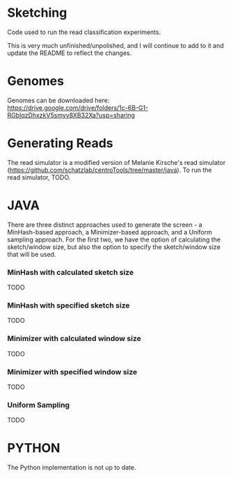 # Sketching
Code used to run the read classification experiments.

This is very much unfinished/unpolished, and I will continue to add to it and update the README to reflect the changes.

# Genomes
Genomes can be downloaded here: https://drive.google.com/drive/folders/1c-6B-G1-RGbIqzDhxzkV5smyv8XB32Xa?usp=sharing

# Generating Reads
The read simulator is a modified version of Melanie Kirsche's read simulator (https://github.com/schatzlab/centroTools/tree/master/java). To run the read simulator, TODO.

# JAVA
There are three distinct approaches used to generate the screen - a MinHash-based approach, a Minimizer-based approach, and a Uniform sampling approach. For the first two, we have the option of calculating the sketch/window size, but also the option to specify the sketch/window size that will be used.

### MinHash with calculated sketch size

TODO

### MinHash with specified sketch size

TODO

### Minimizer with calculated window size

TODO

### Minimizer with specified window size

TODO

### Uniform Sampling

TODO

# PYTHON
The Python implementation is not up to date.
